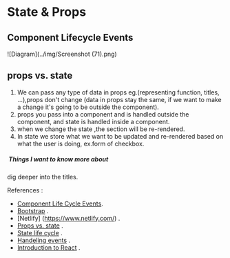# State & Props

## Component Lifecycle Events

![Diagram](../img/Screenshot (71).png) 

## props vs. state

1. We can pass any type of data in props eg.(representing function, titles, ...),props don't change (data in props stay the same, if we want to make a change it's going to be outside the component).
2. props you pass into a component and is handled outside the component, and state is handled inside a component. 
3. when we change the state ,the section will be re-rendered.
4. In state we store what we want to be updated and re-rendered based on what the user is doing, ex.form of checkbox.

#####  Things I want to know more about

dig deeper into the titles.

References :

* [Component Life Cycle Events](https://medium.com/@joshuablankenshipnola/react-component-lifecycle-events-cb77e670a093).
* [Bootstrap](https://react-bootstrap.github.io/) .
* [Netlify] (https://www.netlify.com/) .
* [Props vs. state](https://www.youtube.com/watch?v=IYvD9oBCuJI) .
* [State life cycle](https://reactjs.org/docs/state-and-lifecycle.html) .
* [Handeling events](https://reactjs.org/docs/handling-events.html) .
* [Introduction to React](https://reactjs.org/tutorial/tutorial.html) .